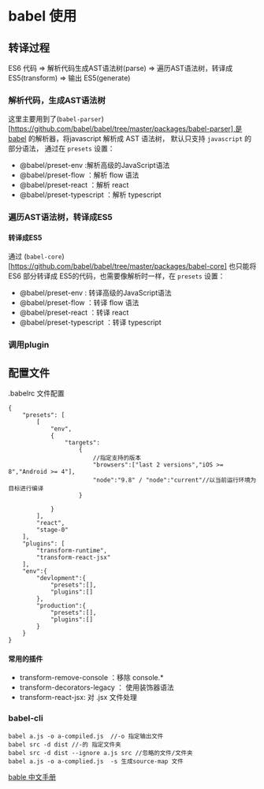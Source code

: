 
# babel 使用

## 转译过程

ES6 代码 => 解析代码生成AST语法树(parse) => 遍历AST语法树，转译成ES5(transform) => 输出 ES5(generate)

### 解析代码，生成AST语法树

这里主要用到了(`babel-parser`)[https://github.com/babel/babel/tree/master/packages/babel-parser],是babel 的解析器，将javascript 解析成 AST 语法树， 默认只支持 `javascript` 的部分语法， 通过在 `presets` 设置：

- @babel/preset-env :解析高级的JavaScript语法
- @babel/preset-flow ：解析 flow 语法
- @babel/preset-react ：解析 react
- @babel/preset-typescript ：解析 typescript 

### 遍历AST语法树，转译成ES5
#### 转译成ES5
通过 (`babel-core`)[https://github.com/babel/babel/tree/master/packages/babel-core] 也只能将 ES6 部分转译成 ES5的代码，也需要像解析时一样，在 `presets` 设置：

- @babel/preset-env : 转译高级的JavaScript语法
- @babel/preset-flow ：转译 flow 语法
- @babel/preset-react ：转译 react
- @babel/preset-typescript ：转译 typescript 

### 调用plugin










## 配置文件
 .babelrc 文件配置

```
{
    "presets": [
        [
            "env",
            {
                "targets":
                    {
                        //指定支持的版本
                        "browsers":["last 2 versions","iOS >= 8","Android >= 4"],
                        "node":"9.8" / "node":"current"//以当前运行环境为目标进行编译
                    }

            }
        ],
        "react",
        "stage-0"
    ],
    "plugins": [
        "transform-runtime",
        "transform-react-jsx"
    ],
    "env":{
        "devlopment":{
            "presets":[],
            "plugins":[]
        },
        "production":{
            "presets":[],
            "plugins":[]
        }
    }
}
```

#### 常用的插件

-   transform-remove-console ：移除 console.\*
-   transform-decorators-legacy ： 使用装饰器语法
-   transform-react-jsx: 对 .jsx 文件处理

### babel-cli

```
babel a.js -o a-compiled.js  //-o 指定输出文件
babel src -d dist //-的 指定文件夹
babel src -d dist --ignore a.js src //忽略的文件/文件夹
babel a.js -o a-complied.js  -s 生成source-map 文件
```

[bable 中文手册](https://github.com/jamiebuilds/babel-handbook/blob/master/translations/zh-Hans/user-handbook.md)




